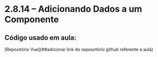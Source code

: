 # 2.8.14 – Adicionando Dados a um Componente

## Código usado em aula:
[Repositório Vue](##adicionar link do reposotório github referente a aula)